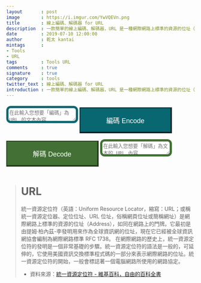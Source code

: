 ```yaml
---
layout       : post
image        : https://i.imgur.com/YwVQEVn.png
title        : 線上編碼、解碼器 for URL
description  : 一款簡單的線上編碼、解碼器，URL 是一種網際網路上標準的資源的位址（Address），如同在網路上的門牌。
date         : 2019-07-10 12:00:00
author       : 乾太 kantai
mintags      :
- Tools
- URL
tags         : Tools URL
comments     : true
signature    : true
category     : tools
twitter_text : 線上編碼、解碼器 for URL
introduction : 一款簡單的線上編碼、解碼器，URL 是一種網際網路上標準的資源的位址（Address），如同在網路上的門牌。
---
```


<style type="text/css" media="screen">
    .container {
        margin: 0px auto;
        max-width: 800px;
    }

    textarea {
        margin-bottom: 0px !important;
        border-radius: 12px;
    }

    .contact-form button[type="button"] {
        display: inline;
        padding: 19px 39px 18px 39px;
        color: #fff;
        font-size: 1.125rem;
        width: 49%;
        border: 1px solid #ba0009;
            border-top-width: 1px;
            border-right-width: 1px;
            border-bottom-width: 1px;
            border-left-width: 1px;
        /* margin: 0px auto; */
        margin-top: .625rem;
        margin-bottom: .625rem;
        cursor: pointer;
        -webkit-transition: all .3s;
        transition: all .3s;
        outline: none;
    }

    select {
        padding: 9px 18px 9px 18px;
        width: 100%;
        /* border: 6px solid #032629 !important; */
        /* border-width: 2px 4px 4px 2px !important; */
        border-radius: 12px;
        margin: .625rem;
        padding: .625rem;
    }

    .contact-form .encode {
        background: #086770;
        border: 6px solid #032629 !important;
        border-width: 2px 4px 4px 2px !important;
    }

    .contact-form .decode {
        background: #427035;
        border: 6px solid #243e1d !important;
        border-width: 2px 4px 4px 2px !important;
    }

    .encode_textarea {
        border: 6px solid #086770 !important;
            border-top-width: 1px;
            border-right-width: 1px;
            border-bottom-width: 1px;
            border-left-width: 1px;
    }

    .decode_textarea {
        border: 6px solid #427035 !important;
            border-top-width: 1px;
            border-right-width: 1px;
            border-bottom-width: 1px;
            border-left-width: 1px;
    }
</style>

<div class="container">
    <div id="form" class="contact-form">
        <textarea type="text" class="encode_textarea" id="encode_value" name="encode_value" placeholder="在此輸入您想要「編碼」為 URL 的文本內容 ..."></textarea>
        <button type="button" class="encode" id="encode" onclick="encode()">編碼 Encode</button>
        <button type="button" class="decode" id="decode" onclick="decode()">解碼 Decode</button>
        <textarea type="text" class="decode_textarea" id="decode_value" name="decode_value" placeholder="在此輸入您想要「解碼」為文本的 URL 內容 ..."></textarea>
    </div>
</div>

<script>
    function encode () {
        var sMyInput = $('#encode_value').val();
        var sMyURL = encodeURI(sMyInput);
        $('#decode_value').val(sMyURL);
    };

    function decode () {
        var sMyURL = $('#decode_value').val();
        var sMyOutput = decodeURI(sMyURL);
        $('#encode_value').val(sMyOutput);
    };
</script>

> # URL
> 統一資源定位符（英語：Uniform Resource Locator，縮寫：URL；或稱統一資源定位器、定位位址、URL 位址，俗稱網頁位址或簡稱網址）是網際網路上標準的資源的位址（Address），如同在網路上的門牌。它最初是由提姆·柏內茲-李發明用來作為全球資訊網的位址，現在它已經被全球資訊網協會編制為網際網路標準 RFC 1738。
> 在網際網路的歷史上，統一資源定位符的發明是一個非常基礎的步驟。統一資源定位符的語法是一般的，可延伸的，它使用美國資訊交換標準程式碼的一部分來表示網際網路的位址。統一資源定位符的開始，一般會標誌著一個電腦網路所使用的網路協定。
> - 資料來源：[統一資源定位符 - 維基百科，自由的百科全書](https://zh.wikipedia.org/wiki/url)